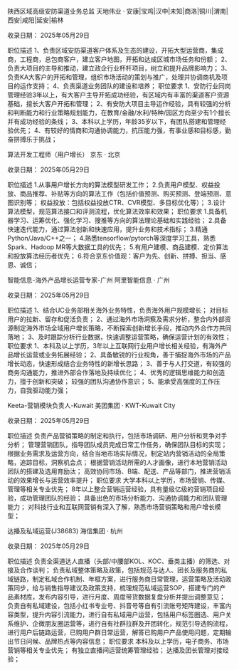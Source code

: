 陕西区域高级安防渠道业务总监
天地伟业 · 安康|宝鸡|汉中|未知|商洛|铜川|渭南|西安|咸阳|延安|榆林

收录日期： 2025年05月29日

职位描述
1、负责区域安防渠道客户体系及生态的建设，开拓大型运营商，集成商，工程商，总包商客户，建立客户地图，开拓和达成区城市场任务和份额；
2、负责大项目的主导和推动，建立政企行业杯杆项目，树立和提升品牌影响力；
3、负责KA大客户的开拓和管理，组织市场活动的策划与推广，处理并协调商机及项目的运作支持；
4、负责渠道业务团队的建设和培养；
职位要求
1、安防行业同岗管理经验3年以上，有大客户主导开拓成功经验，有区域内有丰富的渠道客户资源基础，擅长大客户开拓和管理；
2、有安防大项目主导运作经验，具有较强的分析和判断能力和行业策略规划能力，在教育/金融/水利/特种/园区方向至少有1个擅长并有成功经验的条线；
3、本科以上学历，年龄35岁以下，有团队搭建和管理经验优先；
4、有较好的情商和沟通协调能力，抗压能力强，有事业感和目标感，勤奋拼搏乐于挑战；


算法开发工程师（用户增长）
京东 · 北京

收录日期： 2025年05月29日

职位描述
1.从事用户增长方向的算法模型研发工作；
2.负责用户模型、权益投放、商品推荐、补贴等方向的算法工作（包括价值预测、购买预测、登端预测、意图识别等；
权益投放：包括权益投放CTR、CVR模型、多目标优化等）；
3.设计算法模型，规范算法接口和评测流程，优化算法效率和效果；
职位要求
1.具备机器学习、运筹优化、强化学习、搜推等方向的算法理论基础和实践经验；
2.具备快速迭代能力，通过算法创新和快速应用，提升业务和技术指标；
3.精通Python/Java/C++之一；
4.熟悉tensorflow/pytorch等深度学习工具，熟悉Spark、Hadoop MR等大数据工具的优先；
5.有用户建模、商品建模、定价算法和投放算法经历者优先；
6.符合京东价值观：客户为先、创新、拼搏、担当、感恩、诚信；

智能信息-海外产品增长运营专家-广州
阿里智能信息 · 广州

收录日期： 2025年05月29日

职位描述
1、结合UC业务部相关海外业务特性，负责海外用户规模增长；
对目标用户的拉新、留存和促活负责；
2、通过海外市场洞察及需求分析，整合内外部资源制定海外市场全域用户增长策略，不断探索创新增长手段，推动内外合作方共同落地；
3、及时跟踪分析行业数据，快速调整运营策略，确保运营计划的有效性；
职位要求
1、本科及以上学历，3年以上互联网行业用户增长相关经验，有海外产品增长运营或业务拓展经验；
2、具备敏锐的行业视角，善于捕捉海外市场的产品增长动态，快速形成结合业务特性的新增长思路；
3、善于与人打交道，有较强的商务沟通能力，推进外部合作落地及持续优化；
4、优秀的逻辑思维能力和创造力，擅于创新和突破；
较强的团队沟通协作意识；
5、能承受高强度的工作压力，自我驱动能力强；

Keeta-营销模块负责人-Kuwait
美团集团 · KWT-Kuwait City

收录日期： 2025年05月29日

职位描述
负责产品营销策略的制定和执行，包括市场调研、用户分析和竞争对手分析；
管理营销团队，指导团队成员完成日常工作任务，确保团队目标的实现；
根据业务需求及运营方向，结合当地市场实际情况，制定站内营销活动的全局策略，追踪目标，洞察机会点；
根据营销活动所需的人才画像，进行本地营销活动团队的搭建及选用育励汰；
高效协同市场、B端、配送、产品等部门，推进营销活动的效果增长与运营效率提升；
职位要求
大学本科以上学历，市场营销、传媒、管理等相关专业优先；
8年以上整合营销运营经验，具有量级亿级的营销项目经验，成功管理团队的经验；
具备出色的市场分析能力、沟通协调能力和团队管理能力；
对科技行业和互联网营销有深入了解，熟悉市场营销策略和用户增长模型；


达播及私域运营(J38683)
海信集团 · 杭州

收录日期： 2025年05月29日

职位描述
负责全渠道达人直播（头部/中腰部KOL、KOC、垂类主播）的筛选、对接及合作谈判；
负责私域整体策略及政策，包括规范与达人、团长及服务商的私域链路，制定私域合作机制、年框方案，进行服务商日常管理，运营策略及活动政策同步，给与销售指导建议及政策支持，梳理规范私域运营SOP，搭建专门的产品素材库，发布内容引导，进行月度、周度带货数据复盘分析并提出调整意见；
负责自有私域建设，包括小红书专业号、抖音号等自有引流账号矩阵建设，丰富内容类型，提升内容引流能力，进行自有私域用户运营，包括用户标签圈选、用户关系维护、企微朋友圈运营等，进行自有社群拉群及开团转化，规范引导选购流程，进行用户后链路运营，已购用户群日常运营，解答已购用户产品使用问题，定期输出节日问候、品牌热点等内容信息；
职位要求
本科及以上学历，电子商务、市场营销等相关专业优先；
有独立直播间运营统筹管理经验；
达播及团长管理对接经验；
